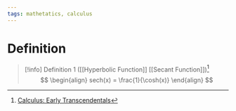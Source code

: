 ```yaml
---
tags: mathetatics, calculus
---
```


# Definition

> [!info] Definition 1 ([[Hyperbolic Function]] [[Secant Function]])[^1]
> $$
> \begin{align}
> sech(x) = \frac{1}{\cosh(x)}
> \end{align}
> $$

[^1]: [Calculus: Early Transcendentals](zotero://open-pdf/library/items/EEFDQ9Y5?page=291)
